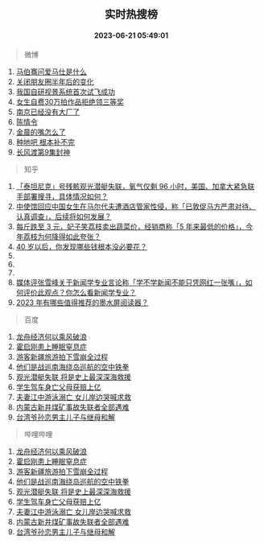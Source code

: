 <div align="center"><h2>实时热搜榜</h2><h4>2023-06-21 05:49:01</h4></div>

> 微博  

1. [马伯骞问爱马仕是什么](https://s.weibo.com/weibo?q=%23%E9%A9%AC%E4%BC%AF%E9%AA%9E%E9%97%AE%E7%88%B1%E9%A9%AC%E4%BB%95%E6%98%AF%E4%BB%80%E4%B9%88%23&t=31&band_rank=1&Refer=top)<br />
2. [关闭朋友圈半年后的变化](https://s.weibo.com/weibo?q=%23%E5%85%B3%E9%97%AD%E6%9C%8B%E5%8F%8B%E5%9C%88%E5%8D%8A%E5%B9%B4%E5%90%8E%E7%9A%84%E5%8F%98%E5%8C%96%23&t=31&band_rank=2&Refer=top)<br />
3. [我国自研视景系统首次试飞成功](https://s.weibo.com/weibo?q=%23%E6%88%91%E5%9B%BD%E8%87%AA%E7%A0%94%E8%A7%86%E6%99%AF%E7%B3%BB%E7%BB%9F%E9%A6%96%E6%AC%A1%E8%AF%95%E9%A3%9E%E6%88%90%E5%8A%9F%23&t=31&band_rank=3&Refer=top)<br />
4. [女生自费30万拍作品拒绝领三等奖](https://s.weibo.com/weibo?q=%23%E5%A5%B3%E7%94%9F%E8%87%AA%E8%B4%B930%E4%B8%87%E6%8B%8D%E4%BD%9C%E5%93%81%E6%8B%92%E7%BB%9D%E9%A2%86%E4%B8%89%E7%AD%89%E5%A5%96%23&t=31&band_rank=4&Refer=top)<br />
5. [南京已经没有大厂了](https://s.weibo.com/weibo?q=%E5%8D%97%E4%BA%AC%E5%B7%B2%E7%BB%8F%E6%B2%A1%E6%9C%89%E5%A4%A7%E5%8E%82%E4%BA%86&t=31&band_rank=5&Refer=top)<br />
6. [陈情令](https://s.weibo.com/weibo?q=%E9%99%88%E6%83%85%E4%BB%A4&t=31&band_rank=6&Refer=top)<br />
7. [金晨的嘴怎么了](https://s.weibo.com/weibo?q=%23%E9%87%91%E6%99%A8%E7%9A%84%E5%98%B4%E6%80%8E%E4%B9%88%E4%BA%86%23&t=31&band_rank=7&Refer=top)<br />
8. [种地吧 根本补不完](https://s.weibo.com/weibo?q=%E7%A7%8D%E5%9C%B0%E5%90%A7%20%E6%A0%B9%E6%9C%AC%E8%A1%A5%E4%B8%8D%E5%AE%8C&t=31&band_rank=8&Refer=top)<br />
9. [长风渡第9集封神](https://s.weibo.com/weibo?q=%23%E9%95%BF%E9%A3%8E%E6%B8%A1%E7%AC%AC9%E9%9B%86%E5%B0%81%E7%A5%9E%23&t=31&band_rank=9&Refer=top)<br />

> 知乎  

1. [「泰坦尼克」号残骸观光潜艇失联，氧气仅剩 96 小时，美国、加拿大紧急联手部署搜寻，具体情况如何？](https://www.zhihu.com/question/607595452)<br />
2. [中使馆回应中国女生在马尔代夫遭酒店管家性侵，称「已敦促马方严肃对待、认真调查」，后续将如何发展？](https://www.zhihu.com/question/607596882)<br />
3. [每斤跌至 3 元，妃子笑荔枝卖出蔬菜价，经销商称「5 年来最低的价格」，今年荔枝为何降得如此夸张？](https://www.zhihu.com/question/607612022)<br />
4. [40 岁以后，你发现哪些钱根本没必要花？](https://www.zhihu.com/question/593808844)<br />
5. []()<br />
6. []()<br />
7. []()<br />
8. [媒体评张雪峰关于新闻学专业言论称「学不学新闻不能只凭网红一张嘴」，如何评价此观点？你怎么看新闻学专业？](https://www.zhihu.com/question/607408168)<br />
9. [2023 年有哪些值得推荐的墨水屏阅读器？](https://www.zhihu.com/question/583919393)<br />

> 百度  

1. [龙舟经济何以乘风破浪](https://www.baidu.com/s?wd=%E9%BE%99%E8%88%9F%E7%BB%8F%E6%B5%8E%E4%BD%95%E4%BB%A5%E4%B9%98%E9%A3%8E%E7%A0%B4%E6%B5%AA&sa=fyb_news&rsv_dl=fyb_news)<br />
2. [霍启刚患上睡眠窒息症](https://www.baidu.com/s?wd=%E9%9C%8D%E5%90%AF%E5%88%9A%E6%82%A3%E4%B8%8A%E7%9D%A1%E7%9C%A0%E7%AA%92%E6%81%AF%E7%97%87&sa=fyb_news&rsv_dl=fyb_news)<br />
3. [游客新疆旅游拍下雪崩全过程](https://www.baidu.com/s?wd=%E6%B8%B8%E5%AE%A2%E6%96%B0%E7%96%86%E6%97%85%E6%B8%B8%E6%8B%8D%E4%B8%8B%E9%9B%AA%E5%B4%A9%E5%85%A8%E8%BF%87%E7%A8%8B&sa=fyb_news&rsv_dl=fyb_news)<br />
4. [他们是战巡南海绕岛巡航的空中铁拳](https://www.baidu.com/s?wd=%E4%BB%96%E4%BB%AC%E6%98%AF%E6%88%98%E5%B7%A1%E5%8D%97%E6%B5%B7%E7%BB%95%E5%B2%9B%E5%B7%A1%E8%88%AA%E7%9A%84%E7%A9%BA%E4%B8%AD%E9%93%81%E6%8B%B3&sa=fyb_news&rsv_dl=fyb_news)<br />
5. [观光潜艇失联 将是史上最深深海救援](https://www.baidu.com/s?wd=%E8%A7%82%E5%85%89%E6%BD%9C%E8%89%87%E5%A4%B1%E8%81%94+%E5%B0%86%E6%98%AF%E5%8F%B2%E4%B8%8A%E6%9C%80%E6%B7%B1%E6%B7%B1%E6%B5%B7%E6%95%91%E6%8F%B4&sa=fyb_news&rsv_dl=fyb_news)<br />
6. [学生驾车身亡父母获赔上亿](https://www.baidu.com/s?wd=%E5%AD%A6%E7%94%9F%E9%A9%BE%E8%BD%A6%E8%BA%AB%E4%BA%A1%E7%88%B6%E6%AF%8D%E8%8E%B7%E8%B5%94%E4%B8%8A%E4%BA%BF&sa=fyb_news&rsv_dl=fyb_news)<br />
7. [夫妻江中游泳溺亡 女儿岸边哭喊求救](https://www.baidu.com/s?wd=%E5%A4%AB%E5%A6%BB%E6%B1%9F%E4%B8%AD%E6%B8%B8%E6%B3%B3%E6%BA%BA%E4%BA%A1+%E5%A5%B3%E5%84%BF%E5%B2%B8%E8%BE%B9%E5%93%AD%E5%96%8A%E6%B1%82%E6%95%91&sa=fyb_news&rsv_dl=fyb_news)<br />
8. [内蒙古新井煤矿事故失联者全部遇难](https://www.baidu.com/s?wd=%E5%86%85%E8%92%99%E5%8F%A4%E6%96%B0%E4%BA%95%E7%85%A4%E7%9F%BF%E4%BA%8B%E6%95%85%E5%A4%B1%E8%81%94%E8%80%85%E5%85%A8%E9%83%A8%E9%81%87%E9%9A%BE&sa=fyb_news&rsv_dl=fyb_news)<br />
9. [台湾爷孙恋男主儿子与继母和解](https://www.baidu.com/s?wd=%E5%8F%B0%E6%B9%BE%E7%88%B7%E5%AD%99%E6%81%8B%E7%94%B7%E4%B8%BB%E5%84%BF%E5%AD%90%E4%B8%8E%E7%BB%A7%E6%AF%8D%E5%92%8C%E8%A7%A3&sa=fyb_news&rsv_dl=fyb_news)<br />

> 哔哩哔哩  

1. [龙舟经济何以乘风破浪](https://www.baidu.com/s?wd=%E9%BE%99%E8%88%9F%E7%BB%8F%E6%B5%8E%E4%BD%95%E4%BB%A5%E4%B9%98%E9%A3%8E%E7%A0%B4%E6%B5%AA&sa=fyb_news&rsv_dl=fyb_news)<br />
2. [霍启刚患上睡眠窒息症](https://www.baidu.com/s?wd=%E9%9C%8D%E5%90%AF%E5%88%9A%E6%82%A3%E4%B8%8A%E7%9D%A1%E7%9C%A0%E7%AA%92%E6%81%AF%E7%97%87&sa=fyb_news&rsv_dl=fyb_news)<br />
3. [游客新疆旅游拍下雪崩全过程](https://www.baidu.com/s?wd=%E6%B8%B8%E5%AE%A2%E6%96%B0%E7%96%86%E6%97%85%E6%B8%B8%E6%8B%8D%E4%B8%8B%E9%9B%AA%E5%B4%A9%E5%85%A8%E8%BF%87%E7%A8%8B&sa=fyb_news&rsv_dl=fyb_news)<br />
4. [他们是战巡南海绕岛巡航的空中铁拳](https://www.baidu.com/s?wd=%E4%BB%96%E4%BB%AC%E6%98%AF%E6%88%98%E5%B7%A1%E5%8D%97%E6%B5%B7%E7%BB%95%E5%B2%9B%E5%B7%A1%E8%88%AA%E7%9A%84%E7%A9%BA%E4%B8%AD%E9%93%81%E6%8B%B3&sa=fyb_news&rsv_dl=fyb_news)<br />
5. [观光潜艇失联 将是史上最深深海救援](https://www.baidu.com/s?wd=%E8%A7%82%E5%85%89%E6%BD%9C%E8%89%87%E5%A4%B1%E8%81%94+%E5%B0%86%E6%98%AF%E5%8F%B2%E4%B8%8A%E6%9C%80%E6%B7%B1%E6%B7%B1%E6%B5%B7%E6%95%91%E6%8F%B4&sa=fyb_news&rsv_dl=fyb_news)<br />
6. [学生驾车身亡父母获赔上亿](https://www.baidu.com/s?wd=%E5%AD%A6%E7%94%9F%E9%A9%BE%E8%BD%A6%E8%BA%AB%E4%BA%A1%E7%88%B6%E6%AF%8D%E8%8E%B7%E8%B5%94%E4%B8%8A%E4%BA%BF&sa=fyb_news&rsv_dl=fyb_news)<br />
7. [夫妻江中游泳溺亡 女儿岸边哭喊求救](https://www.baidu.com/s?wd=%E5%A4%AB%E5%A6%BB%E6%B1%9F%E4%B8%AD%E6%B8%B8%E6%B3%B3%E6%BA%BA%E4%BA%A1+%E5%A5%B3%E5%84%BF%E5%B2%B8%E8%BE%B9%E5%93%AD%E5%96%8A%E6%B1%82%E6%95%91&sa=fyb_news&rsv_dl=fyb_news)<br />
8. [内蒙古新井煤矿事故失联者全部遇难](https://www.baidu.com/s?wd=%E5%86%85%E8%92%99%E5%8F%A4%E6%96%B0%E4%BA%95%E7%85%A4%E7%9F%BF%E4%BA%8B%E6%95%85%E5%A4%B1%E8%81%94%E8%80%85%E5%85%A8%E9%83%A8%E9%81%87%E9%9A%BE&sa=fyb_news&rsv_dl=fyb_news)<br />
9. [台湾爷孙恋男主儿子与继母和解](https://www.baidu.com/s?wd=%E5%8F%B0%E6%B9%BE%E7%88%B7%E5%AD%99%E6%81%8B%E7%94%B7%E4%B8%BB%E5%84%BF%E5%AD%90%E4%B8%8E%E7%BB%A7%E6%AF%8D%E5%92%8C%E8%A7%A3&sa=fyb_news&rsv_dl=fyb_news)<br />
